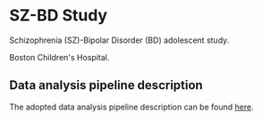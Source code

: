 # SZ-BD Study

Schizophrenia (SZ)-Bipolar Disorder (BD) adolescent study.

Boston Children's Hospital.

## Data analysis pipeline description

The adopted data analysis pipeline description can be found [here](./docs/szbd_study_analysis_pipeline_desc.md).
